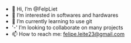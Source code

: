 - 👋 Hi, I’m @FelpLiet
- 👀 I’m interested in softwares and hardwares
- 🌱 I’m currently learning to use git
- '-' I’m looking to collaborate on many projects
- 📫 How to reach me: felipe.leite23@gmail.com
